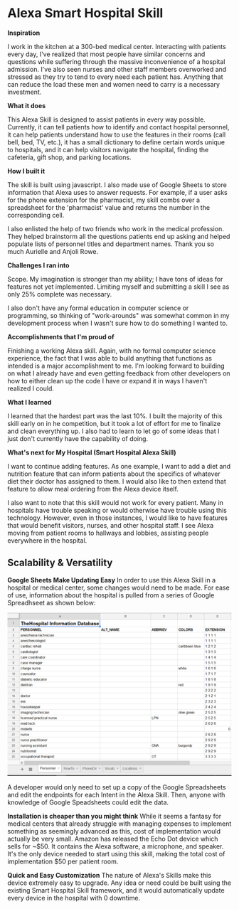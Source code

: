 # Alexa Smart Hospital Skill

**Inspiration**

I work in the kitchen at a 300-bed medical center. Interacting with patients every day, I've realized that most people have similar concerns and questions while suffering through the massive inconvenience of a hospital admission. I've also seen nurses and other staff members overworked and stressed as they try to tend to every need each patient has. Anything that can reduce the load these men and women need to carry is a necessary investment.

**What it does**

This Alexa Skill is designed to assist patients in every way possible. Currently, it can tell patients how to identify and contact hospital personnel, it can help patients understand how to use the features in their rooms (call bell, bed, TV, etc.), it has a small dictionary to define certain words unique to hospitals, and it can help visitors navigate the hospital, finding the cafeteria, gift shop, and parking locations.

**How I built it**

The skill is built using javascript. I also made use of Google Sheets to store information that Alexa uses to answer requests. For example, if a user asks for the phone extension for the pharmacist, my skill combs over a spreadsheet for the 'pharmacist' value and returns the number in the corresponding cell.

I also enlisted the help of two friends who work in the medical profession. They helped brainstorm all the questions patients end up asking and helped populate lists of personnel titles and department names. Thank you so much Aurielle and Anjoli Rowe.

**Challenges I ran into**

Scope. My imagination is stronger than my ability; I have tons of ideas for features not yet implemented. Limiting myself and submitting a skill I see as only 25% complete was necessary.

I also don't have any formal education in computer science or programming, so thinking of "work-arounds" was somewhat common in my development process when I wasn't sure how to do something I wanted to.

**Accomplishments that I'm proud of**

Finishing a working Alexa skill. Again, with no formal computer science experience, the fact that I was able to build anything that functions as intended is a major accomplishment to me. I'm looking forward to building on what I already have and even getting feedback from other developers on how to either clean up the code I have or expand it in ways I haven't realized I could.

**What I learned**

I learned that the hardest part was the last 10%. I built the majority of this skill early on in he competition, but it took a lot of effort for me to finalize and clean everything up. I also had to learn to let go of some ideas that I just don't currently have the capability of doing.

**What's next for My Hospital (Smart Hospital Alexa Skill)**

I want to continue adding features. As one example, I want to add a diet and nutrition feature that can inform patients about the specifics of whatever diet their doctor has assigned to them. I would also like to then extend that feature to allow meal ordering from the Alexa device itself.

I also want to note that this skill would not work for every patient. Many in hospitals have trouble speaking or would otherwise have trouble using this technology. However, even in those instances, I would like to have features that would benefit visitors, nurses, and other hospital staff. I see Alexa moving from patient rooms to hallways and lobbies, assisting people everywhere in the hospital.

## Scalability & Versatility

**Google Sheets Make Updating Easy**
In order to use this Alexa Skill in a hospital or medical center, some changes would need to be made. For ease of use, information about the hospital is pulled from a series of Google Spreadhseet as shown below:

![Hospital Information Database](https://github.com/madipaolo2/alexa-smart-hospital/blob/master/HospInfoData.PNG?raw=true "Hospital Information Database")

A developer would only need to set up a copy of the Google Spreadsheets and edit the endpoints for each Intent in the Alexa Skill. Then, anyone with knowledge of Google Speadsheets could edit the data.

**Installation is cheaper than you might think**
While it seems a fantasy for medical centers that already struggle with managing expenses to implement something as seemingly advanced as this, cost of implementation would actually be very small. Amazon has released the Echo Dot device which sells for ~$50. It contains the Alexa software, a microphone, and speaker. It's the only device needed to start using this skill, making the total cost of implementation $50 per patient room.

**Quick and Easy Customization**
The nature of Alexa's Skills make this device extremely easy to upgrade. Any idea or need could be built using the existing Smart Hospital Skill framework, and it would automatically update every device in the hospital with 0 downtime.
